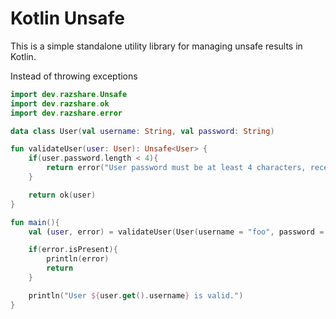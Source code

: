 # Kotlin Unsafe

This is a simple standalone utility library for managing unsafe results in Kotlin.

Instead of throwing exceptions

```kt
import dev.razshare.Unsafe
import dev.razshare.ok
import dev.razshare.error

data class User(val username: String, val password: String)

fun validateUser(user: User): Unsafe<User> {
    if(user.password.length < 4){
        return error("User password must be at least 4 characters, received ${user.password.length} characters.")
    }

    return ok(user)
}

fun main(){
    val (user, error) = validateUser(User(username = "foo", password = "bar"))

    if(error.isPresent){
        println(error)
        return
    }

    println("User ${user.get().username} is valid.")
}
```